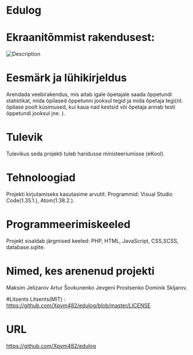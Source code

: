 # Edulog

# Ekraanitõmmist rakendusest:
![Description](https://github.com/Xpym482/edulog/blob/master/img/Screenshot.PNG)

# Eesmärk ja lühikirjeldus
Arendada veebirakendus, mis aitab igale õpetajale saada õppetundi statistikat, 
mida õpilased õppetunni jooksul tegid ja mida õpetaja tegi(nt. õpilase poolt küsimused, kui kaua nad kestsid või õpetaja annab testi õppetundi jooksul jne. ).

# Tulevik
Tulevikus seda projekti tuleb  haridusse ministeeriumisse (eKool).

# Tehnoloogiad
Projekti kirjutamiseks kasutasime arvutit. Programmid: Visual Studio Code(1.35.1.), Atom(1.38.2.). 

# Programmeerimiskeeled
Projekt sisaldab järgmised keeled: PHP, HTML, JavaScript, CSS,SCSS, database.sqlite.

# Nimed, kes arenenud projekti
Maksim Jelizarov
Artur Šovkunenko
Jevgeni Prostsenko
Dominik Skljarov.

#Litsents
Litsents(MIT) : https://github.com/Xpym482/edulog/blob/master/LICENSE

# URL
https://github.com/Xpym482/edulog
